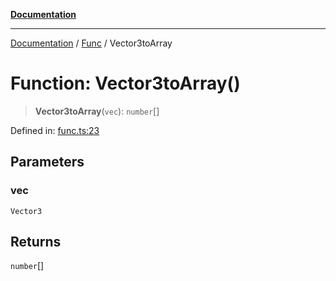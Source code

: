 [**Documentation**](../../../README.md)

***

[Documentation](../../../globals.md) / [Func](../README.md) / Vector3toArray

# Function: Vector3toArray()

> **Vector3toArray**(`vec`): `number`[]

Defined in: [func.ts:23](https://github.com/XiaoYangx666/SAPI-Pro/blob/f4b3a55bd14c42fce5d687eca57d1987c433a912/src/SAPI-Pro/func.ts#L23)

## Parameters

### vec

`Vector3`

## Returns

`number`[]
